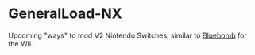 # GeneralLoad-NX
Upcoming "ways" to mod V2 Nintendo Switches, similar to [Bluebomb](https://github.com/Fullmetal5/bluebomb) for the Wii.
